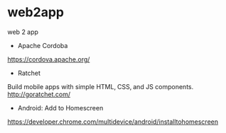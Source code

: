 # web2app
web 2 app

- Apache Cordoba

https://cordova.apache.org/

- Ratchet 

Build mobile apps with simple HTML‚ CSS‚ and JS components.
http://goratchet.com/

- Android: Add to Homescreen

https://developer.chrome.com/multidevice/android/installtohomescreen
